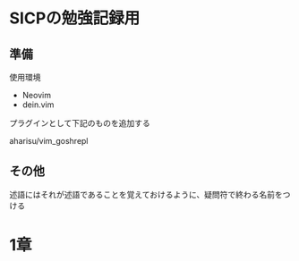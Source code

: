 # SICPの勉強記録用

## 準備

使用環境

* Neovim 
* dein.vim

プラグインとして下記のものを追加する  

aharisu/vim_goshrepl  

## その他

述語にはそれが述語であることを覚えておけるように、疑問符で終わる名前をつける

# 1章
